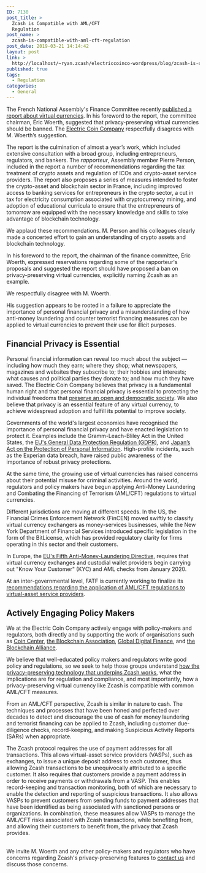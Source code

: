 ```yaml
---
ID: 7130
post_title: >
  Zcash is Compatible with AML/CFT
  Regulation
post_name: >
  zcash-is-compatible-with-aml-cft-regulation
post_date: 2019-03-21 14:14:42
layout: post
link: >
  http://localhost/~ryan.zcash/electriccoinco-wordpress/blog/zcash-is-compatible-with-aml-cft-regulation/
published: true
tags:
  - Regulation
categories:
  - General
---
```

<!-- wp:paragraph -->
<p>The French National Assembly's Finance Committee recently <a href="http://www2.assemblee-nationale.fr/documents/notice/15/rap-info/i1624/(index)/rapports-information" target="_blank" rel="noreferrer noopener" aria-label=" (opens in a new tab)">published a report about virtual currencies</a>. In his foreword to the report, the committee chairman, Éric Woerth, suggested that privacy-preserving virtual currencies should be banned. The <a href="https://z.cash/">Electric Coin Company</a> respectfully disagrees with M. Woerth’s suggestion.<br /></p>
<!-- /wp:paragraph -->
<!-- wp:paragraph -->
<p>The report is the culmination of almost a year’s work, which included extensive consultation with a broad group, including entrepreneurs, regulators, and bankers. The <em>rapporteur</em>, Assembly member Pierre Person, included in the report a number of recommendations regarding the tax treatment of crypto assets and regulation of ICOs and crypto-asset service providers. The report also proposes a series of measures intended to foster the crypto-asset and blockchain sector in France, including improved access to banking services for entrepreneurs in the crypto sector, a cut in tax for electricity consumption associated with cryptocurrency mining, and adoption of educational curricula to ensure that the entrepreneurs of tomorrow are equipped with the necessary knowledge and skills to take advantage of blockchain technology. <br /></p>
<!-- /wp:paragraph -->
<!-- wp:paragraph -->
<p>We applaud these recommendations. M. Person and his colleagues clearly made a concerted effort to gain an understanding of crypto assets and blockchain technology. <br /></p>
<!-- /wp:paragraph -->
<!-- wp:paragraph -->
<p>In his foreword to the report, the chairman of the finance committee, Éric Woerth, expressed reservations regarding some of the rapporteur's proposals and suggested the report should have proposed a ban on privacy-preserving virtual currencies, explicitly naming Zcash as an example. <br /></p>
<!-- /wp:paragraph -->
<!-- wp:paragraph -->
<p>We respectfully disagree with M. Woerth. <br /></p>
<!-- /wp:paragraph -->
<!-- wp:paragraph -->
<p>His suggestion appears to be rooted in a failure to appreciate the importance of personal financial privacy and a misunderstanding of how anti-money laundering and counter terrorist financing measures can be applied to virtual currencies to prevent their use for illicit purposes. <br /></p>
<!-- /wp:paragraph -->
<!-- wp:heading -->
<h2>Financial Privacy is Essential</h2>
<!-- /wp:heading -->
<!-- wp:paragraph -->
<p>Personal financial information can reveal too much about the subject — including how much they earn; where they shop; what newspapers, magazines and websites they subscribe to; their hobbies and interests; what causes and political parties they donate to; and how much they have saved. The Electric Coin Company believes that privacy is a fundamental human right and that personal financial privacy is essential to protecting the individual freedoms that <a href="https://coincenter.org/entry/we-must-protect-our-ability-to-transact-privately-online" target="_blank" rel="noreferrer noopener" aria-label=" (opens in a new tab)">preserve an open and democratic society</a>. We also believe that privacy is an essential feature of any virtual currency, to achieve widespread adoption and fulfill its potential to improve society. <br /></p>
<!-- /wp:paragraph -->
<!-- wp:paragraph -->
<p>Governments of the world's largest economies have recognised the importance of personal financial privacy and have enacted legislation to protect it. Examples include the Gramm-Leach-Bliley Act in the United States, the <a rel="noreferrer noopener" aria-label=" (opens in a new tab)" href="https://eugdpr.org/the-regulation/" target="_blank">EU's General Data Protection Regulation (GDPR)</a>, and <a href="http://www.japaneselawtranslation.go.jp/law/detail_main?re=02&amp;vm&amp;id=130" target="_blank" rel="noreferrer noopener" aria-label=" (opens in a new tab)">Japan’s Act on the Protection of Personal Information</a>. High-profile incidents, such as the Experian data breach, have raised public awareness of the importance of robust privacy protections. <br /></p>
<!-- /wp:paragraph -->
<!-- wp:paragraph -->
<p>At the same time, the growing use of virtual currencies has raised concerns about their potential misuse for criminal activities. Around the world, regulators and policy makers have begun applying Anti-Money Laundering and Combating the Financing of Terrorism (AML/CFT) regulations to virtual currencies. <br /></p>
<!-- /wp:paragraph -->
<!-- wp:paragraph -->
<p>Different jurisdictions are moving at different speeds. In the US, the Financial Crimes Enforcement Network (FinCEN) moved swiftly to classify virtual currency exchangers as money-services businesses, while the New York Department of Financial Services introduced specific legislation in the form of the BitLicense, which has provided regulatory clarity for firms operating in this sector and their customers. <br /></p>
<!-- /wp:paragraph -->
<!-- wp:paragraph -->
<p>In Europe, the <a href="http://www.europarl.europa.eu/news/en/press-room/20180411IPR01527/anti-money-laundering-meps-vote-to-shed-light-on-the-true-owners-of-companies" target="_blank" rel="noreferrer noopener" aria-label=" (opens in a new tab)">EU's Fifth Anti-Money-Laundering Directive</a>, requires that virtual currency exchanges and custodial wallet providers begin carrying out "Know Your Customer" (KYC) and AML checks from January 2020. <br /></p>
<!-- /wp:paragraph -->
<!-- wp:paragraph -->
<p>At an inter-governmental level, FATF is currently working to finalize its <a href="http://www.fatf-gafi.org/publications/fatfrecommendations/documents/regulation-virtual-assets-interpretive-note.html" target="_blank" rel="noreferrer noopener" aria-label=" (opens in a new tab)">recommendations regarding the application of AML/CFT regulations to virtual-asset service providers</a>. <br /></p>
<!-- /wp:paragraph -->
<!-- wp:heading -->
<h2>Actively Engaging Policy Makers</h2>
<!-- /wp:heading -->
<!-- wp:paragraph -->
<p>We at the Electric Coin Company actively engage with policy-makers and regulators, both directly and by supporting the work of organisations such as <a rel="noreferrer noopener" aria-label=" (opens in a new tab)" href="https://coincenter.org/" target="_blank">Coin Center</a>, <a rel="noreferrer noopener" aria-label="the Blockchain Association (opens in a new tab)" href="https://theblockchainassociation.org/" target="_blank">the Blockchain Association</a>, <a rel="noreferrer noopener" aria-label=" (opens in a new tab)" href="https://www.gdf.io/" target="_blank">Global Digital Finance</a>, and <a href="https://blockchainalliance.org/" target="_blank" rel="noreferrer noopener" aria-label="the Blockchain Alliance (opens in a new tab)">the Blockchain Alliance</a>. <br /></p>
<!-- /wp:paragraph -->
<!-- wp:paragraph -->
<p>We believe that well-educated policy makers and regulators write good policy and regulations, so we seek to help those groups understand <a href="https://z.cash/technology/" target="_blank" rel="noreferrer noopener" aria-label=" (opens in a new tab)">how the privacy-preserving technology that underpins Zcash works</a>, what the implications are for regulation and compliance, and most importantly, how a privacy-preserving virtual currency like Zcash is compatible with common AML/CFT measures. <br /></p>
<!-- /wp:paragraph -->
<!-- wp:paragraph -->
<p>From an AML/CFT perspective, Zcash is similar in nature to cash. The techniques and processes that have been honed and perfected over decades to detect and discourage the use of cash for money laundering and terrorist financing can be applied to Zcash, including customer due-diligence checks, record-keeping, and making Suspicious Activity Reports (SARs) when appropriate. <br /></p>
<!-- /wp:paragraph -->
<!-- wp:paragraph -->
<p>The Zcash protocol requires the use of payment addresses for all transactions. This allows virtual-asset service providers (VASPs), such as exchanges, to issue a unique deposit address to each customer, thus allowing Zcash transactions to be unequivocally attributed to a specific customer. It also requires that customers provide a payment address in order to receive payments or withdrawals from a VASP. This enables record-keeping and transaction monitoring, both of which are necessary to enable the detection and reporting of suspicious transactions. It also allows VASPs to prevent customers from sending funds to payment addresses that have been identified as being associated with sanctioned persons or organizations. In combination, these measures allow VASPs to manage the AML/CFT risks associated with Zcash transactions, while benefiting from, and allowing their customers to benefit from, the privacy that Zcash provides. <br /></p>
<!-- /wp:paragraph -->
<!-- wp:paragraph -->
<p><br />We invite M. Woerth and any other policy-makers and regulators who have concerns regarding Zcash's privacy-preserving features to <a href="https://z.cash/contact/">contact us</a> and discuss those concerns. <br /></p>
<!-- /wp:paragraph -->